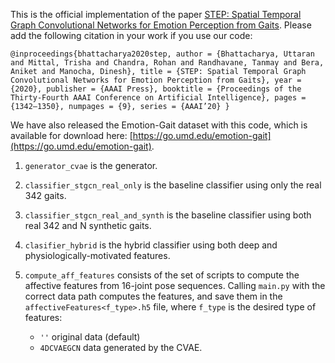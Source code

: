 This is the official implementation of the paper [STEP: Spatial Temporal Graph Convolutional Networks for Emotion Perception from Gaits](https://aaai.org/ojs/index.php/AAAI/article/view/5490). Please add the following citation in your work if you use our code:

``@inproceedings{bhattacharya2020step,
author = {Bhattacharya, Uttaran and Mittal, Trisha and Chandra, Rohan and Randhavane, Tanmay and Bera, Aniket and Manocha, Dinesh},
title = {STEP: Spatial Temporal Graph Convolutional Networks for Emotion Perception from Gaits},
year = {2020},
publisher = {AAAI Press},
booktitle = {Proceedings of the Thirty-Fourth AAAI Conference on Artificial Intelligence},
pages = {1342–1350},
numpages = {9},
series = {AAAI’20}
}``

We have also released the Emotion-Gait dataset with this code, which is available for download here: [https://go.umd.edu/emotion-gait](https://go.umd.edu/emotion-gait).

1. `generator_cvae` is the generator.
2. `classifier_stgcn_real_only` is the baseline classifier using only the real 342 gaits.
3. `classifier_stgcn_real_and_synth` is the baseline classifier using both real 342 and N synthetic gaits.
4. `clasifier_hybrid` is the hybrid classifier using both deep and physiologically-motivated features.
5. `compute_aff_features` consists of the set of scripts to compute the affective features from 16-joint pose sequences. Calling `main.py` with the correct data path computes the features, and save them in the `affectiveFeatures<f_type>.h5` file, where `f_type` is the desired type of features:

	* `''` original data (default)
	* `4DCVAEGCN` data generated by the CVAE.

